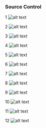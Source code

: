### Source Control

1
![alt text](https://github.com/sankag/ESBII/blob/master/lab4pics/1.png)

2
![alt text](https://github.com/sankag/ESBII/blob/master/lab4pics/2.png)

3
![alt text](https://github.com/sankag/ESBII/blob/master/lab4pics/3.png)

4
![alt text](https://github.com/sankag/ESBII/blob/master/lab4pics/4.png)

5
![alt text](https://github.com/sankag/ESBII/blob/master/lab4pics/5.png)

6
![alt text](https://github.com/sankag/ESBII/blob/master/lab4pics/6.png)

7
![alt text](https://github.com/sankag/ESBII/blob/master/lab4pics/7.png)

8
![alt text](https://github.com/sankag/ESBII/blob/master/lab4pics/8.png)

9
![alt text](https://github.com/sankag/ESBII/blob/master/lab4pics/9.png)

10
![alt text](https://github.com/sankag/ESBII/blob/master/lab4pics/10.png)

11
![alt text](https://github.com/sankag/ESBII/blob/master/lab4pics/11.png)

12
![alt text](https://github.com/sankag/ESBII/blob/master/lab4pics/12.png)
